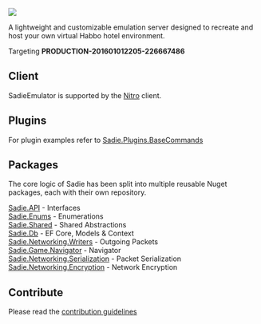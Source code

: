![](https://i.imgur.com/4XNDVHB.png)

A lightweight and customizable emulation server designed to recreate and host your own virtual Habbo hotel environment. 

Targeting **PRODUCTION-201601012205-226667486**

## Client
SadieEmulator is supported by the [Nitro](https://github.com/billsonnn/nitro-react) client.

## Plugins
For plugin examples refer to [Sadie.Plugins.BaseCommands](https://github.com/project-sadie/Sadie.Plugins.BaseCommands)

## Packages
The core logic of Sadie has been split into multiple reusable Nuget packages, each with their own repository.

[Sadie.API](https://github.com/project-sadie/Sadie.API) - Interfaces  
[Sadie.Enums](https://github.com/project-sadie/Sadie.Enums) - Enumerations  
[Sadie.Shared](https://github.com/project-sadie/Sadie.Shared) - Shared Abstractions  
[Sadie.Db](https://github.com/project-sadie/Sadie.Db) - EF Core, Models & Context  
[Sadie.Networking.Writers](https://github.com/project-sadie/Sadie.Networking.Writers) - Outgoing Packets  
[Sadie.Game.Navigator](https://github.com/project-sadie/Sadie.Game.Navigator) - Navigator  
[Sadie.Networking.Serialization](https://github.com/project-sadie/Sadie.Networking.Serialization) - Packet Serialization  
[Sadie.Networking.Encryption](https://github.com/project-sadie/Sadie.Networking.Encryption) - Network Encryption

## Contribute
Please read the [contribution guidelines](contributing.md)